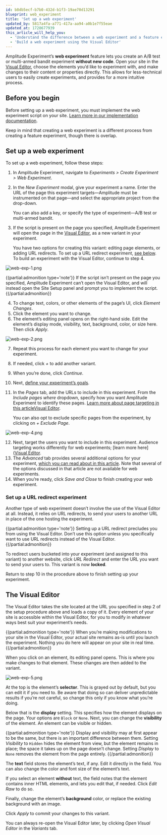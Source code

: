 ```yaml
---
id: b8db5ecf-b7b0-432d-b1f3-19ae70d13291
blueprint: web_experiment
title: 'Set up a web experiment'
updated_by: 5817a4fa-a771-417a-aa94-a0b1e7f55eae
updated_at: 1728677939
this_article_will_help_you:
  - 'Understand the difference between a web experiment and a feature experiment'
  - 'Build a web experiment using the Visual Editor'
---
```

Amplitude Experiment’s **web experiment** feature lets you create an A/B test or multi-armed bandit experiment **without new code**. Open your site in the [Visual Editor](#the-visual-editor), choose the elements you’d like to experiment with, and make changes to their content or properties directly. This allows for less-technical users to easily create experiments, and provides for a more intuitive process.

## Before you begin

Before setting up a web experiment, you must implement the web experiment script on your site. [Learn more in our implementation documentation](/docs/experiment/web/implementation).

Keep in mind that creating a web experiment is a different process from creating a feature experiment, though there is overlap.

## Set up a web experiment

To set up a web experiment, follow these steps:

1. In Amplitude Experiment, navigate to *Experiments > Create Experiment > Web Experiment*.
2. In the *New Experiment* modal, give your experiment a name. Enter the URL of the page this experiment targets—Amplitude must be instrumented on that page—and select the appropriate project from the drop-down.

     You can also add a key, or specify the type of experiment—A/B test or multi-armed bandit.

3. If the script is present on the page you specified, Amplitude Experiment will open the page in the [Visual Editor](#the-visual-editor), as a new variant in your experiment.

     You have two options for creating this variant: editing page elements, or adding URL redirects. To set up a URL redirect experiment, [see below](#set-up-a-url-redirect-experiment). To build an experiment with the Visual Editor, continue to step 4.

![web-exp-1.png](/docs/output/img/workflow/web-exp-1.png)

{{partial:admonition type='note'}}
If the script isn’t present on the page you specified, Amplitude Experiment can’t open the Visual Editor, and will instead open the Site Setup panel and prompt you to implement the script.
{{/partial:admonition}}

4. To change text, colors, or other elements of the page’s UI, click *Element Changes*.
5. Click the element you want to change.
6. The element’s editing panel opens on the right-hand side. Edit the element’s display mode, visibility, text, background, color, or size here. Then click *Apply*.

![web-exp-2.png](/docs/output/img/workflow/web-exp-2.png)

7. Repeat this process for each element you want to change for your experiment.
8. If needed, click *+* to add another variant.
9. When you’re done, click *Continue*.
10. Next, [define your experiment’s goals](https://amplitude.com/docs/experiment/workflow/define-goals). 
11. In the *Pages* tab, add the URLs to include in this experiment. From the *Include pages where* dropdown, specify how you want Amplitude Experiment to identify these pages. [Learn more about page targeting in this article]()[Visual Editor](/docs/experiment/web/targeting).

     You can also opt to exclude specific pages from the experiment, by clicking on *+ Exclude Page*.

![web-exp-4.png](/docs/output/img/workflow/web-exp-4.png)

12. Next, target the users you want to include in this experiment. Audience targeting works differently for web experiments; [learn more here]([Visual Editor](/docs/experiment/web/targeting).
13. The *Advanced* tab provides several additional options for your experiment, [which you can read about in this article](https://amplitude.com/docs/experiment/workflow/finalize-statistical-preferences). Note that several of the options discussed in that article are not available for web experiments.
14. When you’re ready, click *Save and Close* to finish creating your web experiment.

### Set up a URL redirect experiment

Another type of web experiment doesn’t involve the use of the Visual Editor at all. Instead, it relies on URL redirects, to send your users to another URL in place of the one hosting the experiment. 

{{partial:admonition type='note'}}
Setting up a URL redirect precludes you from using the Visual Editor. Don’t use this option unless you specifically want to use URL redirects instead of the Visual Editor.
{{/partial:admonition}}

To redirect users bucketed into your experiment (and assigned to this variant) to another website, click *URL Redirect* and enter the URL you want to send your users to. This variant is now **locked**.

Return to step 10 in the procedure above to finish setting up your experiment.

## The Visual Editor

The Visual Editor takes the site located at the URL you specified in step 2 of the setup procedure above and loads a copy of it. Every element of your site is accessible within the Visual Editor, for you to modify in whatever ways best suit your experiment’s needs.

{{partial:admonition type='note'}}
When you’re making modifications to your site in the Visual Editor, your actual site remains as-is until you launch the experiment. Nothing you do here will appear on your site in real time.
{{/partial:admonition}}

When you click on an element, its editing panel opens. This is where you make changes to that element. These changes are then added to the variant.

![web-exp-5.png](/docs/output/img/workflow/web-exp-5.png)

At the top is the element’s **selector**. This is grayed out by default, but you can edit it if you need to. Be aware that doing so can deliver unpredictable results if you’re not careful, so change this only if you know what you’re doing.

Below that is the **display** setting. This specifies how the element displays on the page. Your options are `Block` or `None`. Next, you can change the **visibility** of the element. An element can be visible or hidden.

{{partial:admonition type='note'}}
Display and visibility may at first appear to be the same, but there is an important difference between them. Setting *Visibility* to `Hidden` hides the element from view, but the element remains in place; the space it takes up on the page doesn’t change. Setting *Display* to `None` removes the element from the page entirely.
{{/partial:admonition}}

The **text** field stores the element’s text, if any. Edit it directly in the field. You can also change the color and font size of the element’s text.

If you select an element **without** text, the field notes that the element contains inner HTML elements, and lets you edit that, if needed. Click *Edit Raw* to do so.

Finally, change the element’s **background** color, or replace the existing background with an image.

Click *Apply* to commit your changes to this variant.

You can always re-open the Visual Editor later, by clicking *Open Visual Editor* in the *Variants* tab.